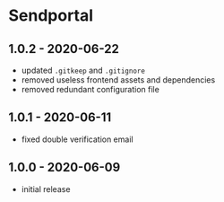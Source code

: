 # Sendportal

## 1.0.2 - 2020-06-22

- updated `.gitkeep` and `.gitignore`
- removed useless frontend assets and dependencies
- removed redundant configuration file

## 1.0.1 - 2020-06-11

- fixed double verification email

## 1.0.0 - 2020-06-09

- initial release